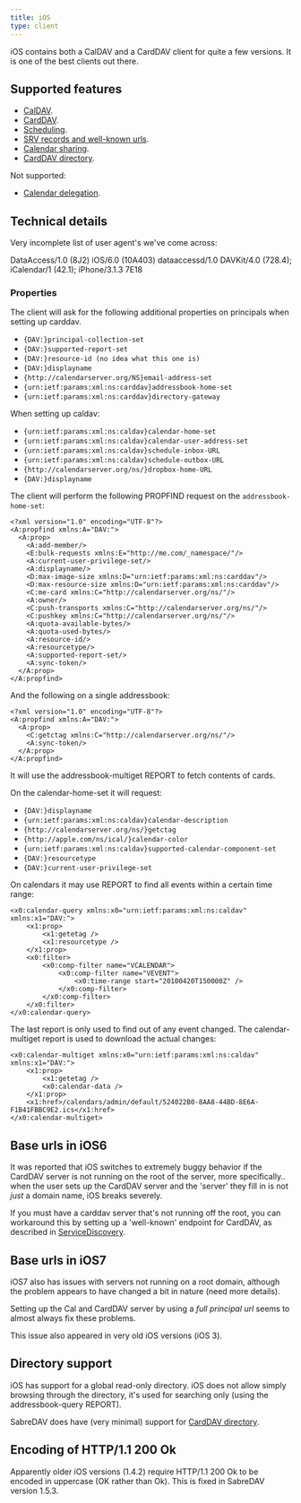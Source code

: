 ```yaml
---
title: iOS
type: client
---
```


iOS contains both a CalDAV and a CardDAV client for quite a few versions.
It is one of the best clients out there.

Supported features
------------------

* [CalDAV](/dav/caldav).
* [CardDAV](/dav/carddav).
* [Scheduling](/dav/scheduling).
* [SRV records and well-known urls](/dav/service-discovery).
* [Calendar sharing](/dav/caldav-sharing).
* [CardDAV directory](/dav/carddav-directory).

Not supported:

* [Calendar delegation](/dav/caldav-proxy).


Technical details
-----------------

Very incomplete list of user agent's we've come across:

  DataAccess/1.0 (8J2)
  iOS/6.0 (10A403) dataaccessd/1.0
  DAVKit/4.0 (728.4); iCalendar/1 (42.1); iPhone/3.1.3 7E18

### Properties

The client will ask for the following additional properties on principals when
setting up carddav.

* `{DAV:}principal-collection-set`
* `{DAV:}supported-report-set`
* `{DAV:}resource-id (no idea what this one is)`
* `{DAV:}displayname`
* `{http://calendarserver.org/NS}email-address-set`
* `{urn:ietf:params:xml:ns:carddav}addressbook-home-set`
* `{urn:ietf:params:xml:ns:carddav}directory-gateway`

When setting up caldav:

* `{urn:ietf:params:xml:ns:caldav}calendar-home-set`
* `{urn:ietf:params:xml:ns:caldav}calendar-user-address-set`
* `{urn:ietf:params:xml:ns:caldav}schedule-inbox-URL`
* `{urn:ietf:params:xml:ns:caldav}schedule-outbox-URL`
* `{http://calendarserver.org/ns/}dropbox-home-URL`
* `{DAV:}displayname`

The client will perform the following PROPFIND request on the 
`addressbook-home-set`:

    <?xml version="1.0" encoding="UTF-8"?>
    <A:propfind xmlns:A="DAV:">
      <A:prop>
        <A:add-member/>
        <E:bulk-requests xmlns:E="http://me.com/_namespace/"/>
        <A:current-user-privilege-set/>
        <A:displayname/>
        <D:max-image-size xmlns:D="urn:ietf:params:xml:ns:carddav"/>
        <D:max-resource-size xmlns:D="urn:ietf:params:xml:ns:carddav"/>
        <C:me-card xmlns:C="http://calendarserver.org/ns/"/>
        <A:owner/>
        <C:push-transports xmlns:C="http://calendarserver.org/ns/"/>
        <C:pushkey xmlns:C="http://calendarserver.org/ns/"/>
        <A:quota-available-bytes/>
        <A:quota-used-bytes/>
        <A:resource-id/>
        <A:resourcetype/>
        <A:supported-report-set/>
        <A:sync-token/>
      </A:prop>
    </A:propfind>


And the following on a single addressbook:

    <?xml version="1.0" encoding="UTF-8"?>
    <A:propfind xmlns:A="DAV:">
      <A:prop>
        <C:getctag xmlns:C="http://calendarserver.org/ns/"/>
        <A:sync-token/>
      </A:prop>
    </A:propfind>

It will use the addressbook-multiget REPORT to fetch contents of cards.

On the calendar-home-set it will request:

* `{DAV:}displayname`
* `{urn:ietf:params:xml:ns:caldav}calendar-description`
* `{http://calendarserver.org/ns/}getctag`
* `{http://apple.com/ns/ical/}calendar-color`
* `{urn:ietf:params:xml:ns:caldav}supported-calendar-component-set`
* `{DAV:}resourcetype`
* `{DAV:}current-user-privilege-set`

On calendars it may use REPORT to find all events within a certain time range:

    <x0:calendar-query xmlns:x0="urn:ietf:params:xml:ns:caldav" xmlns:x1="DAV:">
        <x1:prop>
            <x1:getetag />
            <x1:resourcetype />
        </x1:prop>
        <x0:filter>
            <x0:comp-filter name="VCALENDAR">
                <x0:comp-filter name="VEVENT">
                    <x0:time-range start="20100420T150000Z" />
                </x0:comp-filter>
            </x0:comp-filter>
        </x0:filter>
    </x0:calendar-query>


The last report is only used to find out of any event changed. The
calendar-multiget report is used to download the actual changes:

    <x0:calendar-multiget xmlns:x0="urn:ietf:params:xml:ns:caldav" xmlns:x1="DAV:">
        <x1:prop>
            <x1:getetag />
            <x0:calendar-data />
        </x1:prop>
        <x1:href>/calendars/admin/default/524022B0-8AA8-44BD-8E6A-F1B41FBBC9E2.ics</x1:href>
    </x0:calendar-multiget>



Base urls in iOS6
-----------------

It was reported that iOS switches to extremely buggy behavior if the CardDAV
server is not running on the root of the server, more specifically.. when the
user sets up the CardDAV server and the 'server' they fill in is not _just_ a
domain name, iOS breaks severely.

If you must have a carddav server that's not running off the root, you can
workaround this by setting up a 'well-known' endpoint for CardDAV, as
described in [ServiceDiscovery](/dav/service-discovery).

Base urls in iOS7
-----------------

iOS7 also has issues with servers not running on a root domain, although the
problem appears to have changed a bit in nature (need more details).

Setting up the Cal and CardDAV server by using a *full principal url* seems to
almost always fix these problems.

This issue also appeared in very old iOS versions (iOS 3).

Directory support
-----------------

iOS has support for a global read-only directory. iOS does not allow simply
browsing through the directory, it's used for searching only (using the
addressbook-query REPORT).

SabreDAV does have (very minimal) support for
[CardDAV directory](/dav/carddav-directory).

Encoding of HTTP/1.1 200 Ok
---------------------------

Apparently older iOS versions (1.4.2) require HTTP/1.1 200 Ok to be encoded in
uppercase (OK rather than Ok). This is fixed in SabreDAV version 1.5.3.
